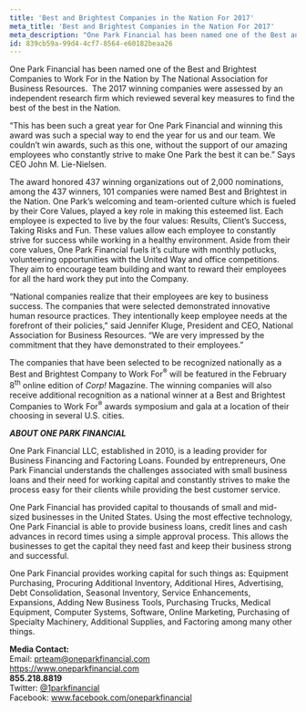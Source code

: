 ```yaml
---
title: 'Best and Brightest Companies in the Nation For 2017'
meta_title: 'Best and Brightest Companies in the Nation For 2017'
meta_description: "One Park Financial has been named one of the Best and Brightest Companies to Work For in the Nation by The National Association for Business Resources. \_The 2017 winning companies were assessed by an independent research firm which reviewed several key measures to find the best of the best in the Nation."
id: 839cb59a-99d4-4cf7-8564-e60182beaa26
---
```

One Park Financial has been named one of the Best and Brightest Companies to Work For in the Nation by The National Association for Business Resources.  The 2017 winning companies were assessed by an independent research firm which reviewed several key measures to find the best of the best in the Nation.

“This has been such a great year for One Park Financial and winning this award was such a special way to end the year for us and our team. We couldn’t win awards, such as this one, without the support of our amazing employees who constantly strive to make One Park the best it can be.” Says CEO John M. Lie-Nielsen.

The award honored 437 winning organizations out of 2,000 nominations, among the 437 winners, 101 companies were named Best and Brightest in the Nation. One Park’s welcoming and team-oriented culture which is fueled by their Core Values, played a key role in making this esteemed list. Each employee is expected to live by the four values: Results, Client’s Success, Taking Risks and Fun. These values allow each employee to constantly strive for success while working in a healthy environment. Aside from their core values, One Park Financial fuels it’s culture with monthly potlucks, volunteering opportunities with the United Way and office competitions. They aim to encourage team building and want to reward their employees for all the hard work they put into the Company.

“National companies realize that their employees are key to business success. The companies that were selected demonstrated innovative human resource practices. They intentionally keep employee needs at the forefront of their policies,” said Jennifer Kluge, President and CEO, National Association for Business Resources. “We are very impressed by the commitment that they have demonstrated to their employees.”

The companies that have been selected to be recognized nationally as a Best and Brightest Company to Work For<sup>®</sup> will be featured in the February 8<sup>th</sup> online edition of <em>Corp! </em>Magazine. The winning companies will also receive additional recognition as a national winner at a Best and Brightest Companies to Work For<sup>®</sup> awards symposium and gala at a location of their choosing in several U.S. cities.

<strong><em>ABOUT ONE PARK FINANCIAL </em></strong>

One Park Financial LLC, established in 2010, is a leading provider for Business Financing and Factoring Loans. Founded by entrepreneurs, One Park Financial understands the challenges associated with small business loans and their need for working capital and constantly strives to make the process easy for their clients while providing the best customer service.

One Park Financial has provided capital to thousands of small and mid-sized businesses in the United States. Using the most effective technology, One Park Financial is able to provide business loans, credit lines and cash advances in record times using a simple approval process. This allows the businesses to get the capital they need fast and keep their business strong and successful.

One Park Financial provides working capital for such things as: Equipment Purchasing, Procuring Additional Inventory, Additional Hires, Advertising, Debt Consolidation, Seasonal Inventory, Service Enhancements, Expansions, Adding New Business Tools, Purchasing Trucks, Medical Equipment, Computer Systems, Software, Online Marketing, Purchasing of Specialty Machinery, Additional Supplies, and Factoring among many other things.

**Media Contact:** 
<br/>
Email: prteam@oneparkfinancial.com 
<br/>
<a href="https://www.oneparkfinancial.com/">https://www.oneparkfinancial.com</a>
<br/>
**855.218.8819**
<br/>
Twitter: <a href="https://twitter.com/1parkfinancial">@1parkfinancial</a> 
<br/>
Facebook: <a href="https://www.facebook.com/oneparkfinancial">www.facebook.com/oneparkfinancial</a>